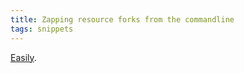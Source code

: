 ```yaml
---
title: Zapping resource forks from the commandline
tags: snippets
---
```


[Easily](http://typechecked.net/wiki/Zapping_resource_forks_from_the_commandline).

